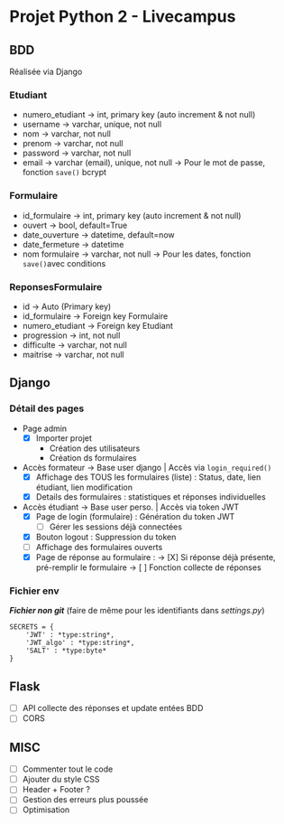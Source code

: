 # Projet Python 2 - Livecampus 

## BDD
Réalisée via Django

### Etudiant
- numero_etudiant -> int, primary key (auto increment & not null)
- username -> varchar, unique, not null
- nom -> varchar, not null
- prenom -> varchar, not null
- password -> varchar, not null
- email -> varchar (email), unique, not null
-> Pour le mot de passe, fonction `save()` bcrypt

### Formulaire
- id_formulaire -> int, primary key (auto increment & not null)
- ouvert -> bool, default=True
- date_ouverture -> datetime, default=now
- date_fermeture -> datetime
- nom formulaire -> varchar, not null
-> Pour les dates, fonction `save()`avec conditions

### ReponsesFormulaire
- id -> Auto (Primary key)
- id_formulaire -> Foreign key Formulaire
- numero_etudiant -> Foreign key Etudiant
- progression -> int, not null
- difficulte -> varchar, not null
- maitrise -> varchar, not null

## Django

### Détail des pages
- Page admin
    - [X] Importer projet
        - Création des utilisateurs
        - Création ds formulaires
- Accès formateur -> Base user django | Accès via `login_required()`
    - [X] Affichage des TOUS les formulaires (liste) : Status, date, lien étudiant, lien modification
    - [X] Details des formulaires : statistiques et réponses individuelles
- Accès étudiant -> Base user perso. | Accès via token JWT
    - [X] Page de login (formulaire) : Génération du token JWT
        - [ ] Gérer les sessions déjà connectées
    - [X] Bouton logout : Suppression du token
    - [ ] Affichage des formulaires ouverts
    - [X] Page de réponse au formulaire : 
    -> [X] Si réponse déjà présente, pré-remplir le formulaire
    -> [ ] Fonction collecte de réponses

### Fichier **env**
***Fichier non git*** (faire de même pour les identifiants dans *settings.py*)
```
SECRETS = {
    'JWT' : *type:string*,         
    'JWT_algo' : *type:string*,    
    'SALT' : *type:byte*            
}
```

## Flask

- [ ] API collecte des réponses et update entées BDD 
- [ ] CORS

## MISC
- [ ] Commenter tout le code 
- [ ] Ajouter du style CSS
- [ ] Header + Footer ?
- [ ] Gestion des erreurs plus poussée
- [ ] Optimisation